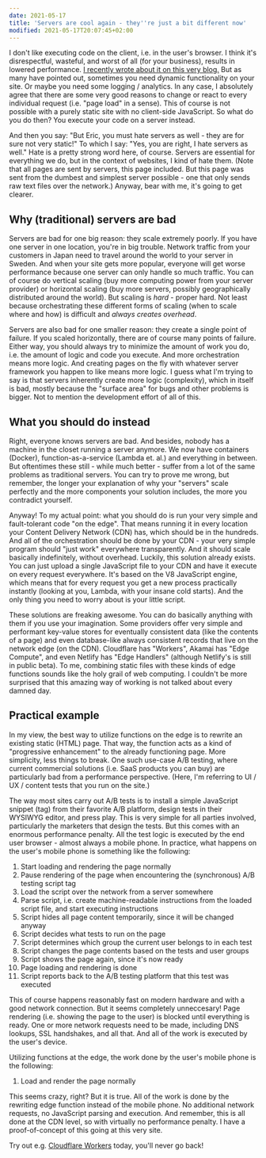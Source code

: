 ```yaml
---
date: 2021-05-17
title: 'Servers are cool again - they''re just a bit different now'
modified: 2021-05-17T20:07:45+02:00
---
```


I don't like executing code on the client, i.e. in the user's browser. I think it's disrespectful, wasteful, and worst of all (for your business), results in lowered performance. [I recently wrote about it on this very blog.](/blog/your-website-is-not-an-app/) But as many have pointed out, sometimes you need dynamic functionality on your site. Or maybe you need some logging / analytics. In any case, I absolutely agree that there are some very good reasons to change or react to every individual request (i.e. "page load" in a sense). This of course is not possible with a purely static site with no client-side JavaScript. So what do you do then? You execute your code on a server instead.

And then you say: "But Eric, you must hate servers as well - they are for sure not very static!" To which I say: "Yes, you are right, I hate servers as well." Hate is a pretty strong word here, of course. Servers are essential for everything we do, but in the context of websites, I kind of hate them. (Note that all pages are sent by servers, this page included. But this page was sent from the dumbest and simplest server possible - one that only sends raw text files over the network.) Anyway, bear with me, it's going to get clearer.

## Why (traditional) servers are bad

Servers are bad for one big reason: they scale extremely poorly. If you have one server in one location, you're in big trouble. Network traffic from your customers in Japan need to travel around the world to your server in Sweden. And when your site gets more popular, everyone will get worse performance because one server can only handle so much traffic. You can of course do vertical scaling (buy more computing power from your server provider) or horizontal scaling (buy more servers, possibly geographically distributed around the world). But scaling is *hard* - proper hard. Not least because orchestrating these different forms of scaling (when to scale where and how) is difficult and *always creates overhead*.

Servers are also bad for one smaller reason: they create a single point of failure. If you scaled horizontally, there are of course many points of failure. Either way, you should always try to minimize the amount of work you do, i.e. the amount of logic and code you execute. And more orchestration means more logic. And creating pages on the fly with whatever server framework you happen to like means more logic. I guess what I'm trying to say is that servers inherently create more logic (complexity), which in itself is bad, mostly because the "surface area" for bugs and other problems is bigger. Not to mention the development effort of all of this.

## What you should do instead

Right, everyone knows servers are bad. And besides, nobody has a machine in the closet running a server anymore. We now have containers (Docker), function-as-a-service (Lambda et. al.) and everything in between. But oftentimes these still - while much better - suffer from a lot of the same problems as traditional servers. You can try to prove me wrong, but remember, the longer your explanation of why your "servers" scale perfectly and the more components your solution includes, the more you contradict yourself.

Anyway! To my actual point: what you should do is run your very simple and fault-tolerant code "on the edge". That means running it in every location your Content Delivery Network (CDN) has, which should be in the hundreds. And all of the orchestration should be done by your CDN - your very simple program should "just work" everywhere transparently. And it should scale basically indefinitely, without overhead. Luckily, this solution already exists. You can just upload a single JavaScript file to your CDN and have it execute on every request everywhere. It's based on the V8 JavaScript engine, which means that for every request you get a new process practically instantly (looking at you, Lambda, with your insane cold starts). And the only thing you need to worry about is your little script.

These solutions are freaking awesome. You can do basically anything with them if you use your imagination. Some providers offer very simple and performant key-value stores for eventually consistent data (like the contents of a page) and even database-like always consistent records that live on the network edge (on the CDN). Cloudflare has "Workers", Akamai has "Edge Compute", and even Netlify has "Edge Handlers" (although Netlify's is still in public beta). To me, combining static files with these kinds of edge functions sounds like the holy grail of web computing. I couldn't be more surprised that this amazing way of working is not talked about every damned day.

## Practical example

In my view, the best way to utilize functions on the edge is to rewrite an existing static (HTML) page. That way, the function acts as a kind of "progressive enhancement" to the already functioning page. More simplicity, less things to break. One such use-case A/B testing, where current commercial solutions (i.e. SaaS products you can buy) are particularly bad from a performance perspective. (Here, I'm referring to UI / UX / content tests that you run on the site.)

The way most sites carry out A/B tests is to install a simple JavaScript snippet (tag) from their favorite A/B platform, design tests in their WYSIWYG editor, and press play. This is very simple for all parties involved, particularly the marketers that design the tests. But this comes with an enormous performance penalty. All the test logic is executed by the end user browser - almost always a mobile phone. In practice, what happens on the user's mobile phone is something like the following:

1. Start loading and rendering the page normally
1. Pause rendering of the page when encountering the (synchronous) A/B testing script tag
1. Load the script over the network from a server somewhere
1. Parse script, i.e. create machine-readable instructions from the loaded script file, and start executing instructions
1. Script hides all page content temporarily, since it will be changed anyway
1. Script decides what tests to run on the page
1. Script determines which group the current user belongs to in each test
1. Script changes the page contents based on the tests and user groups
1. Script shows the page again, since it's now ready
1. Page loading and rendering is done
1. Script reports back to the A/B testing platform that this test was executed

This of course happens reasonably fast on modern hardware and with a good network connection. But it seems completely unneccesary! Page rendering (i.e. showing the page to the user) is blocked until everything is ready. One or more network requests need to be made, including DNS lookups, SSL handshakes, and all that. And all of the work is executed by the user's device.

Utilizing functions at the edge, the work done by the user's mobile phone is the following:

1. Load and render the page normally

This seems crazy, right? But it is true. All of the work is done by the rewriting edge function instead of the mobile phone. No additional network requests, no JavaScript parsing and execution. And remember, this is all done at the CDN level, so with virtually no performance penalty. I have a proof-of-concept of this going at this very site.

Try out e.g. [Cloudflare Workers](https://workers.cloudflare.com/) today, you'll never go back!
